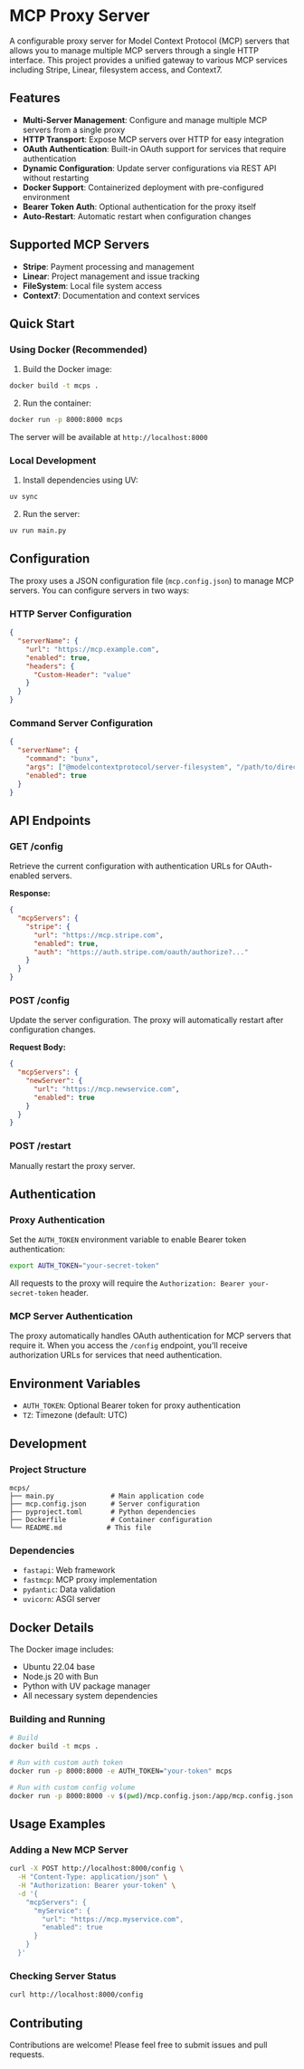 # MCP Proxy Server

A configurable proxy server for Model Context Protocol (MCP) servers that allows you to manage multiple MCP servers through a single HTTP interface. This project provides a unified gateway to various MCP services including Stripe, Linear, filesystem access, and Context7.

## Features

- **Multi-Server Management**: Configure and manage multiple MCP servers from a single proxy
- **HTTP Transport**: Expose MCP servers over HTTP for easy integration
- **OAuth Authentication**: Built-in OAuth support for services that require authentication
- **Dynamic Configuration**: Update server configurations via REST API without restarting
- **Docker Support**: Containerized deployment with pre-configured environment
- **Bearer Token Auth**: Optional authentication for the proxy itself
- **Auto-Restart**: Automatic restart when configuration changes

## Supported MCP Servers

- **Stripe**: Payment processing and management
- **Linear**: Project management and issue tracking
- **FileSystem**: Local file system access
- **Context7**: Documentation and context services

## Quick Start

### Using Docker (Recommended)

1. Build the Docker image:
```bash
docker build -t mcps .
```

2. Run the container:
```bash
docker run -p 8000:8000 mcps
```

The server will be available at `http://localhost:8000`

### Local Development

1. Install dependencies using UV:
```bash
uv sync
```

2. Run the server:
```bash
uv run main.py
```

## Configuration

The proxy uses a JSON configuration file (`mcp.config.json`) to manage MCP servers. You can configure servers in two ways:

### HTTP Server Configuration
```json
{
  "serverName": {
    "url": "https://mcp.example.com",
    "enabled": true,
    "headers": {
      "Custom-Header": "value"
    }
  }
}
```

### Command Server Configuration
```json
{
  "serverName": {
    "command": "bunx",
    "args": ["@modelcontextprotocol/server-filesystem", "/path/to/directory"],
    "enabled": true
  }
}
```

## API Endpoints

### GET /config
Retrieve the current configuration with authentication URLs for OAuth-enabled servers.

**Response:**
```json
{
  "mcpServers": {
    "stripe": {
      "url": "https://mcp.stripe.com",
      "enabled": true,
      "auth": "https://auth.stripe.com/oauth/authorize?..."
    }
  }
}
```

### POST /config
Update the server configuration. The proxy will automatically restart after configuration changes.

**Request Body:**
```json
{
  "mcpServers": {
    "newServer": {
      "url": "https://mcp.newservice.com",
      "enabled": true
    }
  }
}
```

### POST /restart
Manually restart the proxy server.

## Authentication

### Proxy Authentication
Set the `AUTH_TOKEN` environment variable to enable Bearer token authentication:

```bash
export AUTH_TOKEN="your-secret-token"
```

All requests to the proxy will require the `Authorization: Bearer your-secret-token` header.

### MCP Server Authentication
The proxy automatically handles OAuth authentication for MCP servers that require it. When you access the `/config` endpoint, you'll receive authorization URLs for services that need authentication.

## Environment Variables

- `AUTH_TOKEN`: Optional Bearer token for proxy authentication
- `TZ`: Timezone (default: UTC)

## Development

### Project Structure
```
mcps/
├── main.py              # Main application code
├── mcp.config.json      # Server configuration
├── pyproject.toml       # Python dependencies
├── Dockerfile           # Container configuration
└── README.md           # This file
```

### Dependencies
- `fastapi`: Web framework
- `fastmcp`: MCP proxy implementation
- `pydantic`: Data validation
- `uvicorn`: ASGI server

## Docker Details

The Docker image includes:
- Ubuntu 22.04 base
- Node.js 20 with Bun
- Python with UV package manager
- All necessary system dependencies

### Building and Running
```bash
# Build
docker build -t mcps .

# Run with custom auth token
docker run -p 8000:8000 -e AUTH_TOKEN="your-token" mcps

# Run with custom config volume
docker run -p 8000:8000 -v $(pwd)/mcp.config.json:/app/mcp.config.json mcps
```

## Usage Examples

### Adding a New MCP Server
```bash
curl -X POST http://localhost:8000/config \
  -H "Content-Type: application/json" \
  -H "Authorization: Bearer your-token" \
  -d '{
    "mcpServers": {
      "myService": {
        "url": "https://mcp.myservice.com",
        "enabled": true
      }
    }
  }'
```

### Checking Server Status
```bash
curl http://localhost:8000/config
```

## Contributing

Contributions are welcome! Please feel free to submit issues and pull requests.